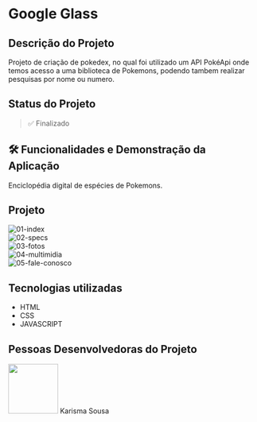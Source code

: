 <h1 text-align=center>Google Glass</h1>

## Descrição do Projeto
Projeto de criação de pokedex, no qual foi utilizado um API PokéApi onde temos acesso a uma biblioteca de Pokemons, podendo tambem realizar pesquisas por nome ou numero.

## Status do Projeto
> ✅ Finalizado

## 🛠️ Funcionalidades e Demonstração da Aplicação
 Enciclopédia digital de espécies de Pokemons.



## Projeto
![01-index](https://github.com/karismasousa/cursoemvideo-html5/assets/106543715/5ae4ce1b-6897-448e-97ee-b5852ab78fe6)
<br>
![02-specs](https://github.com/karismasousa/cursoemvideo-html5/assets/106543715/aad45551-7dfe-4c9e-b443-44c30f1094a5)
<br>
![03-fotos](https://github.com/karismasousa/cursoemvideo-html5/assets/106543715/4b06dbf0-73f1-4c2d-aaec-a67ee0e87067)
<br>
![04-multimidia](https://github.com/karismasousa/cursoemvideo-html5/assets/106543715/f91c9d7e-9ce2-4156-a3bd-f2a79d141ed8)
<br>
![05-fale-conosco](https://github.com/karismasousa/cursoemvideo-html5/assets/106543715/b45dd520-ca1a-4b4d-9781-b21dda9f99fd)
<br>

## Tecnologias utilizadas
- HTML
- CSS
- JAVASCRIPT

## Pessoas Desenvolvedoras do Projeto
<img style="width:100px" border-radius=10px src="https://user-images.githubusercontent.com/106543715/236315303-48334824-b6ab-44ff-ae24-65ed558ae6c2.PNG">
Karisma Sousa

